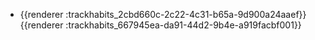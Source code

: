 - {{renderer :trackhabits_2cbd660c-2c22-4c31-b65a-9d900a24aaef}}{{renderer :trackhabits_667945ea-da91-44d2-9b4e-a919facbf001}}